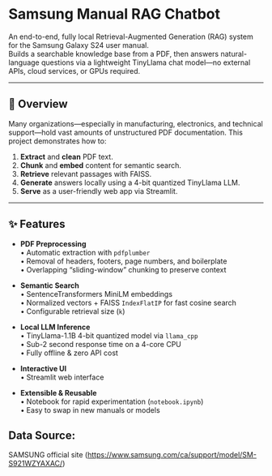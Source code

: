 # Samsung Manual RAG Chatbot

An end-to-end, fully local Retrieval-Augmented Generation (RAG) system for the Samsung Galaxy S24 user manual.  
Builds a searchable knowledge base from a PDF, then answers natural-language questions via a lightweight TinyLlama chat model—no external APIs, cloud services, or GPUs required.

---

## 🧐 Overview

Many organizations—especially in manufacturing, electronics, and technical support—hold vast amounts of unstructured PDF documentation. This project demonstrates how to:

1. **Extract** and **clean** PDF text.
2. **Chunk** and **embed** content for semantic search.
3. **Retrieve** relevant passages with FAISS.
4. **Generate** answers locally using a 4-bit quantized TinyLlama LLM.
5. **Serve** as a user-friendly web app via Streamlit.

---

## ✨ Features

- **PDF Preprocessing**  
  • Automatic extraction with `pdfplumber`  
  • Removal of headers, footers, page numbers, and boilerplate  
  • Overlapping “sliding-window” chunking to preserve context  

- **Semantic Search**  
  • SentenceTransformers MiniLM embeddings  
  • Normalized vectors + FAISS `IndexFlatIP` for fast cosine search  
  • Configurable retrieval size (`k`)  

- **Local LLM Inference**  
  • TinyLlama-1.1B 4-bit quantized model via `llama_cpp`  
  • Sub-2 second response time on a 4-core CPU  
  • Fully offline & zero API cost  

- **Interactive UI**  
  • Streamlit web interface  

- **Extensible & Reusable**  
  • Notebook for rapid experimentation (`notebook.ipynb`)  
  • Easy to swap in new manuals or models

## Data Source:
   SAMSUNG official site (https://www.samsung.com/ca/support/model/SM-S921WZYAXAC/)
